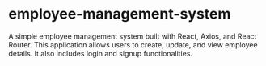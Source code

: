 # employee-management-system
A simple employee management system built with React, Axios, and React Router. This application allows users to create, update, and view employee details. It also includes login and signup functionalities.

